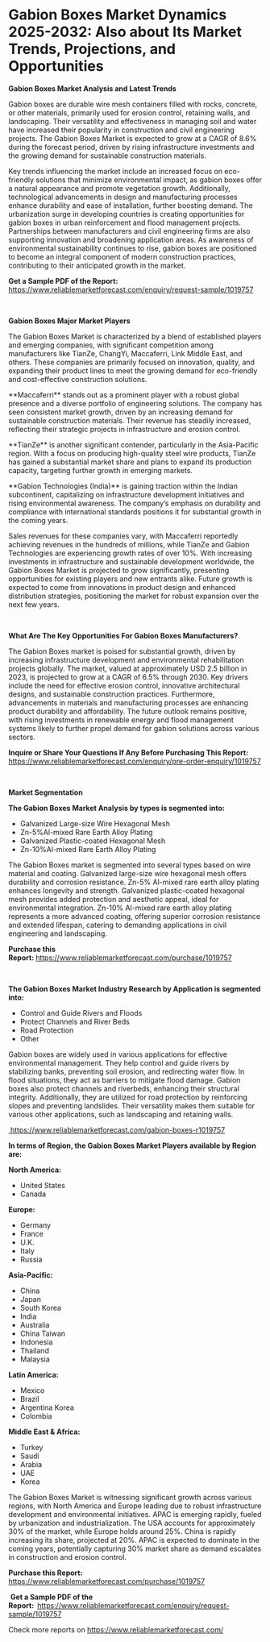 <p><h1>Gabion Boxes Market Dynamics 2025-2032: Also about Its Market Trends, Projections, and Opportunities</h1></p><p><strong>Gabion Boxes Market Analysis and Latest Trends</strong></p>
<p><p>Gabion boxes are durable wire mesh containers filled with rocks, concrete, or other materials, primarily used for erosion control, retaining walls, and landscaping. Their versatility and effectiveness in managing soil and water have increased their popularity in construction and civil engineering projects. The Gabion Boxes Market is expected to grow at a CAGR of 8.6% during the forecast period, driven by rising infrastructure investments and the growing demand for sustainable construction materials.</p><p>Key trends influencing the market include an increased focus on eco-friendly solutions that minimize environmental impact, as gabion boxes offer a natural appearance and promote vegetation growth. Additionally, technological advancements in design and manufacturing processes enhance durability and ease of installation, further boosting demand. The urbanization surge in developing countries is creating opportunities for gabion boxes in urban reinforcement and flood management projects. Partnerships between manufacturers and civil engineering firms are also supporting innovation and broadening application areas. As awareness of environmental sustainability continues to rise, gabion boxes are positioned to become an integral component of modern construction practices, contributing to their anticipated growth in the market.</p></p>
<p><strong>Get a Sample PDF of the Report:&nbsp;</strong> <a href="https://www.reliablemarketforecast.com/enquiry/request-sample/1019757?utm_campaign=1674&utm_medium=2&utm_source=Github&utm_content=ia&utm_term=30012025&utm_id=gabion-boxes">https://www.reliablemarketforecast.com/enquiry/request-sample/1019757</a></p>
<p>&nbsp;</p>
<p><strong>Gabion Boxes Major Market Players</strong></p>
<p><p>The Gabion Boxes Market is characterized by a blend of established players and emerging companies, with significant competition among manufacturers like TianZe, ChangYi, Maccaferri, Link Middle East, and others. These companies are primarily focused on innovation, quality, and expanding their product lines to meet the growing demand for eco-friendly and cost-effective construction solutions.</p><p>**Maccaferri** stands out as a prominent player with a robust global presence and a diverse portfolio of engineering solutions. The company has seen consistent market growth, driven by an increasing demand for sustainable construction materials. Their revenue has steadily increased, reflecting their strategic projects in infrastructure and erosion control.</p><p>**TianZe** is another significant contender, particularly in the Asia-Pacific region. With a focus on producing high-quality steel wire products, TianZe has gained a substantial market share and plans to expand its production capacity, targeting further growth in emerging markets.</p><p>**Gabion Technologies (India)** is gaining traction within the Indian subcontinent, capitalizing on infrastructure development initiatives and rising environmental awareness. The company’s emphasis on durability and compliance with international standards positions it for substantial growth in the coming years.</p><p>Sales revenues for these companies vary, with Maccaferri reportedly achieving revenues in the hundreds of millions, while TianZe and Gabion Technologies are experiencing growth rates of over 10%. With increasing investments in infrastructure and sustainable development worldwide, the Gabion Boxes Market is projected to grow significantly, presenting opportunities for existing players and new entrants alike. Future growth is expected to come from innovations in product design and enhanced distribution strategies, positioning the market for robust expansion over the next few years.</p></p>
<p>&nbsp;</p>
<p><strong>What Are The Key Opportunities For Gabion Boxes Manufacturers?</strong></p>
<p><p>The Gabion Boxes market is poised for substantial growth, driven by increasing infrastructure development and environmental rehabilitation projects globally. The market, valued at approximately USD 2.5 billion in 2023, is projected to grow at a CAGR of 6.5% through 2030. Key drivers include the need for effective erosion control, innovative architectural designs, and sustainable construction practices. Furthermore, advancements in materials and manufacturing processes are enhancing product durability and affordability. The future outlook remains positive, with rising investments in renewable energy and flood management systems likely to further propel demand for gabion solutions across various sectors.</p></p>
<p><strong>Inquire or Share Your Questions If Any Before Purchasing This Report:</strong> <a href="https://www.reliablemarketforecast.com/enquiry/pre-order-enquiry/1019757?utm_campaign=1674&utm_medium=2&utm_source=Github&utm_content=ia&utm_term=30012025&utm_id=gabion-boxes">https://www.reliablemarketforecast.com/enquiry/pre-order-enquiry/1019757</a></p>
<p>&nbsp;</p>
<p><strong>Market Segmentation</strong></p>
<p><strong>The Gabion Boxes Market Analysis by types is segmented into:</strong></p>
<p><ul><li>Galvanized Large-size Wire Hexagonal Mesh</li><li>Zn-5%Al-mixed Rare Earth Alloy Plating</li><li>Galvanized Plastic-coated Hexagonal Mesh</li><li>Zn-10%Al-mixed Rare Earth Alloy Plating</li></ul></p>
<p><p>The Gabion Boxes market is segmented into several types based on wire material and coating. Galvanized large-size wire hexagonal mesh offers durability and corrosion resistance. Zn-5% Al-mixed rare earth alloy plating enhances longevity and strength. Galvanized plastic-coated hexagonal mesh provides added protection and aesthetic appeal, ideal for environmental integration. Zn-10% Al-mixed rare earth alloy plating represents a more advanced coating, offering superior corrosion resistance and extended lifespan, catering to demanding applications in civil engineering and landscaping.</p></p>
<p><strong>Purchase this Report:&nbsp;</strong><a href="https://www.reliablemarketforecast.com/purchase/1019757?utm_campaign=1674&utm_medium=2&utm_source=Github&utm_content=ia&utm_term=30012025&utm_id=gabion-boxes">https://www.reliablemarketforecast.com/purchase/1019757</a></p>
<p>&nbsp;</p>
<p><strong>The Gabion Boxes Market Industry Research by Application is segmented into:</strong></p>
<p><ul><li>Control and Guide Rivers and Floods</li><li>Protect Channels and River Beds</li><li>Road Protection</li><li>Other</li></ul></p>
<p><p>Gabion boxes are widely used in various applications for effective environmental management. They help control and guide rivers by stabilizing banks, preventing soil erosion, and redirecting water flow. In flood situations, they act as barriers to mitigate flood damage. Gabion boxes also protect channels and riverbeds, enhancing their structural integrity. Additionally, they are utilized for road protection by reinforcing slopes and preventing landslides. Their versatility makes them suitable for various other applications, such as landscaping and retaining walls.</p></p>
<p><a href="https://www.reliablemarketforecast.com/gabion-boxes-r1019757?utm_campaign=1674&utm_medium=2&utm_source=Github&utm_content=ia&utm_term=30012025&utm_id=gabion-boxes">&nbsp;https://www.reliablemarketforecast.com/gabion-boxes-r1019757</a></p>
<p><strong>In terms of Region, the Gabion Boxes Market Players available by Region are:</strong></p>
<p>
    <p> <strong> North America: </strong>
        <ul>
            <li>United States</li>
            <li>Canada</li>
        </ul>
        </p> 
    <p> <strong> Europe: </strong>
        <ul>
            <li>Germany</li>
            <li>France</li>
            <li>U.K.</li>
            <li>Italy</li>
            <li>Russia</li>
        </ul>
        </p> 
    <p> <strong> Asia-Pacific: </strong>
        <ul>
            <li>China</li>
            <li>Japan</li>
            <li>South Korea</li>
            <li>India</li>
            <li>Australia</li>
            <li>China Taiwan</li>
            <li>Indonesia</li>
            <li>Thailand</li>
            <li>Malaysia</li>
        </ul>
        </p> 
    <p> <strong> Latin America: </strong>
        <ul>
            <li>Mexico</li>
            <li>Brazil</li>
            <li>Argentina Korea</li>
            <li>Colombia</li>
        </ul>
        </p> 
    <p> <strong> Middle East & Africa: </strong>
        <ul>
            <li>Turkey</li>
            <li>Saudi</li>
            <li>Arabia</li>
            <li>UAE</li>
            <li>Korea</li>
        </ul>
    </p>
    </p>
<p><p>The Gabion Boxes Market is witnessing significant growth across various regions, with North America and Europe leading due to robust infrastructure development and environmental initiatives. APAC is emerging rapidly, fueled by urbanization and industrialization. The USA accounts for approximately 30% of the market, while Europe holds around 25%. China is rapidly increasing its share, projected at 20%. APAC is expected to dominate in the coming years, potentially capturing 30% market share as demand escalates in construction and erosion control.</p></p>
<p><strong>Purchase this Report: </strong><a href="https://www.reliablemarketforecast.com/purchase/1019757?utm_campaign=1674&utm_medium=2&utm_source=Github&utm_content=ia&utm_term=30012025&utm_id=gabion-boxes">https://www.reliablemarketforecast.com/purchase/1019757</a></p>
<p>&nbsp;<strong>Get a Sample PDF of the Report:&nbsp;&nbsp;</strong><a href="https://www.reliablemarketforecast.com/enquiry/request-sample/1019757?utm_campaign=1674&utm_medium=2&utm_source=Github&utm_content=ia&utm_term=30012025&utm_id=gabion-boxes">https://www.reliablemarketforecast.com/enquiry/request-sample/1019757</a></p>
<p><strong></strong></p>
<p>Check more reports on <a href="https://www.reliablemarketforecast.com/?utm_campaign=1674&utm_medium=2&utm_source=Github&utm_content=ia&utm_term=30012025&utm_id=gabion-boxes">https://www.reliablemarketforecast.com/</a></p>